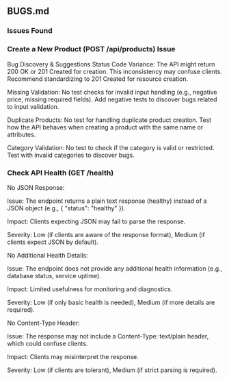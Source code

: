 
## BUGS.md


### Issues Found

### Create a New Product (POST /api/products) Issue

Bug Discovery & Suggestions
Status Code Variance:
The API might return 200 OK or 201 Created for creation. This inconsistency may confuse clients. Recommend standardizing to 201 Created for resource creation.

Missing Validation:
No test checks for invalid input handling (e.g., negative price, missing required fields). Add negative tests to discover bugs related to input validation.


Duplicate Products:
No test for handling duplicate product creation. Test how the API behaves when creating a product with the same name or attributes.

Category Validation:
No test to check if the category is valid or restricted. Test with invalid categories to discover bugs.


### Check API Health (GET /health)

No JSON Response:

Issue: The endpoint returns a plain text response (healthy) instead of a JSON object (e.g., { "status": "healthy" }).

Impact: Clients expecting JSON may fail to parse the response.

Severity: Low (if clients are aware of the response format), Medium (if clients expect JSON by default).

No Additional Health Details:

Issue: The endpoint does not provide any additional health information (e.g., database status, service uptime).

Impact: Limited usefulness for monitoring and diagnostics.

Severity: Low (if only basic health is needed), Medium (if more details are required).

No Content-Type Header:

Issue: The response may not include a Content-Type: text/plain header, which could confuse clients.

Impact: Clients may misinterpret the response.

Severity: Low (if clients are tolerant), Medium (if strict parsing is required). 
